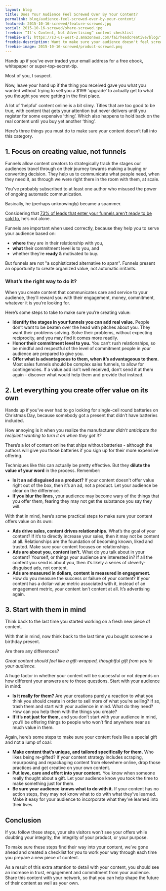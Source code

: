 ```yaml
---
layout: blog
title: Does Your Audience Feel Screwed Over By Your Content?
permalink: blog/audience-feel-screwed-over-by-your-content/
featured: 2015-10-16-screwed/feature-screwed.jpg
social: 2015-10-16-screwed/share-screwed.jpg
freebie: “It's Content, Not Advertising” content checklist
freebie-url: https://s3-us-west-2.amazonaws.com/fairheadcreative/blog/freebie-content-not-advertising.pdf
freebie-description: Want to make sure your audience doesn't feel screwed over by your content? Download this checklist for use with every piece of content you ever make again.
freebie-image: 2015-10-16-screwed/product-screwed.png
---
```

Hands up if you’ve ever traded your email address for a free ebook, whitepaper or super-top-secret-tip.

Most of you, I suspect.

Now, leave your hand up if the thing you received gave you what you wanted without trying to sell you a $199 ‘upgrade’ to actually get to what you thought you were getting in the first place.

A lot of ‘helpful’ content online is a bit slimy. Titles that are too good to be true, with content that gets your attention but never delivers until you register for some expensive ’thing’. Which also happens to hold back on the real content until you buy yet another ‘thing’.

Here’s three things you must do to make sure your content doesn’t fall into this category.
<!--more-->
## 1. Focus on creating value, not funnels

Funnels allow content creators to strategically track the stages our audiences travel through on their journey towards making a buying or converting decision. They help us to communicate what people need, when they need it, as through we were right there in the room with them, at scale.

You’ve probably subscribed to at least one author who misused the power of ongoing automatic communication.

Basically, he (perhaps unknowingly) became a spammer.

Considering that <a href="http://sherpablog.marketingsherpa.com/email-marketing/b2b-lead-nurturing-importance/" rel="nofollow" target="_blank">73% of leads that enter your funnels aren’t ready to be sold to</a>, he’s not alone.

Funnels are important when used correctly, because they help you to serve your audience based on:

- **where** they are in their relationship with you,
- **what** their commitment level is to you, and
- whether they’re **ready** & motivated to buy.

But funnels are not "a sophisticated alternative to spam". Funnels present an opportunity to create organized value, not automatic irritants.

### What’s the right way to do it?

When you create content that communicates care and service to your audience, they’ll reward you with their engagement, money, commitment, whatever it is you’re looking for.

Here’s some steps to take to make sure you’re creating value:

- **Identify the stages in your funnels you can add real value.** People don’t want to be beaten over the head with pitches about you. They want their problems solving. Solve their problems, without expecting reciprocity, and you may find it comes more readily.
- **Honor their commitment level to you.** You can’t rush relationships, so be mindful and respectful of the level of commitment people in your audience are prepared to give you.
- **Offer what is advantageous to them, when it’s advantageous to them.** Most sales funnels should be complex sales funnels, to allow for contingencies. If a value add isn’t well received, don’t send it at them again - discover what would help them and provide that instead.

## 2. Let everything you create offer value on its own
Hands up if you’ve ever had to go looking for single-cell round batteries on Christmas Day, because somebody got a present that didn’t have batteries included.

How annoying is it when you realize the manufacturer _didn’t anticipate the recipient wanting to turn it on when they got it?_

There’s a lot of content online that ships without batteries - although the authors will give you those batteries if you sign up for their more expensive offering.

Techniques like this can actually be pretty effective. But they **dilute the value of your word** in the process. Remember:

- **Is it an ad disguised as a product?** If your content doesn't offer value right out of the box, then it’s an ad, not a product. Let your audience be clear on the difference.
- **If you blur the lines,** your audience may become wary of the things that you offer them, fearing they may not get the substance you say they will.

With that in mind, here’s some practical steps to make sure your content offers value on its own:

- **Ads drive sales, content drives relationships.** What’s the goal of your content? If it’s to directly increase your sales, then it may not be content at all. Relationships are the foundation of becoming known, liked and trusted. Make sure your content focuses on relationships.
- **Ads are about you, content isn't.** What do you talk about in your content? Yourself, or things your audience are interested in? If all the content you send is about you, then it’s likely a series of cleverly-disguised ads, not content.
- **Ads are measured in dollars, content is measured in engagement.** How do you measure the success or failure of your content? If your content has a dollar-value metric associated with it, instead of an engagement metric, your content isn’t content at all. It’s advertising again.

## 3. Start with them in mind
Think back to the last time you started working on a fresh new piece of content.

With that in mind, now think back to the last time you bought someone a birthday present.

Are there any differences?

_Great content should feel like a gift-wrapped, thoughtful gift from you to your audience._

A huge factor in whether your content will be successful or not depends on how different your answers are to those questions. Start with your audience in mind:

- **Is it really for them?** Are your creations purely a reaction to what you think you should create in order to sell more of what you’re selling? If so, trash them and start with your audience in mind. What do they need? How can you help them with the things you create?
- **If it’s not just for them,** and you don’t start with your audience in mind, you’ll be offering things to people who won’t find anywhere near as much value in them.

Again, here’s some steps to make sure your content feels like a special gift and not a lump of coal:

- **Make content that’s unique, and tailored specifically for them.** Who likes being re-gifted? If your content strategy includes scraping, repurposing and repackaging content from elsewhere online, drop those practices and get creative on your own content.
- **Put love, care and effort into your content.** You know when someone really thought about a gift. Let your audience know you took the time to make something just for them.
- **Be sure your audience knows what to do with it.** If your content has no action steps, they may not know what to do with what they’ve learned. Make it easy for your audience to incorporate what they’ve learned into their lives.

## Conclusion

If you follow these steps, your site visitors won’t see your offers while doubting your integrity, the integrity of your product, or your purpose.

To make sure these steps find their way into your content, we’ve gone ahead and created a checklist for you to work your way through each time you prepare a new piece of content.

As a result of this extra attention to detail with your content, you should see an increase in trust, engagement and commitment from your audience. Share this content with your network, so that you can help shape the future of their content as well as your own.
